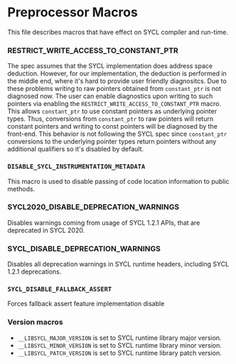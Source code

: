 # Preprocessor Macros 

This file describes macros that have effect on SYCL compiler and run-time.

### RESTRICT_WRITE_ACCESS_TO_CONSTANT_PTR

The spec assumes that the SYCL implementation does address space deduction.
However, for our implementation, the deduction is performed in the middle end,
where it's hard to provide user friendly diagnositcs.
Due to these problems writing to raw pointers obtained from `constant_ptr` is
not diagnosed now.
The user can enable diagnostics upon writing to such pointers via enabling the
`RESTRICT_WRITE_ACCESS_TO_CONSTANT_PTR` macro.
This allows `constant_ptr` to use constant pointers as underlying
pointer types. Thus, conversions from `constant_ptr` to raw pointers will return
constant pointers and writing to const pointers will be diagnosed by the
front-end.
This behavior is not following the SYCL spec since `constant_ptr` conversions to
the underlying pointer types return pointers without any additional qualifiers
so it's disabled by default.

### `DISABLE_SYCL_INSTRUMENTATION_METADATA`

This macro is used to disable passing of code location information to public
methods.

### SYCL2020_DISABLE_DEPRECATION_WARNINGS

Disables warnings coming from usage of SYCL 1.2.1 APIs, that are deprecated in
SYCL 2020.

### SYCL_DISABLE_DEPRECATION_WARNINGS

Disables all deprecation warnings in SYCL runtime headers, including SYCL 1.2.1 deprecations.

### `SYCL_DISABLE_FALLBACK_ASSERT`

Forces fallback assert feature implementation disable

### Version macros

- `__LIBSYCL_MAJOR_VERSION` is set to SYCL runtime library major version.
- `__LIBSYCL_MINOR_VERSION` is set to SYCL runtime library minor version.
- `__LIBSYCL_PATCH_VERSION` is set to SYCL runtime library patch version.
